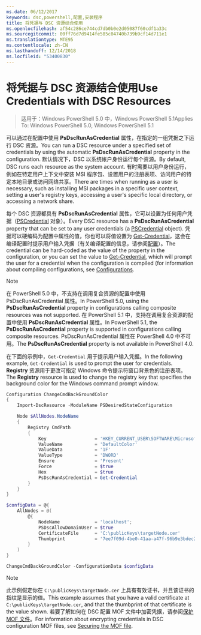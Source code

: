 ```yaml
---
ms.date: 06/12/2017
keywords: dsc,powershell,配置,安装程序
title: 将凭据与 DSC 资源结合使用
ms.openlocfilehash: af54c286ce744cd7db0b0e2d05087f60cdf1a33c
ms.sourcegitcommit: 00ff76d7d9414fe585c04740b739b9cf14d711e1
ms.translationtype: MTE95
ms.contentlocale: zh-CN
ms.lasthandoff: 12/14/2018
ms.locfileid: "53400830"
---
```

# <a name="use-credentials-with-dsc-resources"></a><span data-ttu-id="882b2-103">将凭据与 DSC 资源结合使用</span><span class="sxs-lookup"><span data-stu-id="882b2-103">Use Credentials with DSC Resources</span></span>

> <span data-ttu-id="882b2-104">适用于：Windows PowerShell 5.0 中，Windows PowerShell 5.1</span><span class="sxs-lookup"><span data-stu-id="882b2-104">Applies To: Windows PowerShell 5.0, Windows PowerShell 5.1</span></span>

<span data-ttu-id="882b2-105">可以通过在配置中使用 **PsDscRunAsCredential** 属性，在指定的一组凭据之下运行 DSC 资源。</span><span class="sxs-lookup"><span data-stu-id="882b2-105">You can run a DSC resource under a specified set of credentials by using the automatic **PsDscRunAsCredential** property in the configuration.</span></span>
<span data-ttu-id="882b2-106">默认情况下，DSC 以系统帐户身份运行每个资源。</span><span class="sxs-lookup"><span data-stu-id="882b2-106">By default, DSC runs each resource as the system account.</span></span>
<span data-ttu-id="882b2-107">有时需要以用户身份运行，例如在特定用户上下文中安装 MSI 程序包、设置用户的注册表项、访问用户的特定本地目录或访问网络共享。</span><span class="sxs-lookup"><span data-stu-id="882b2-107">There are times when running as a user is necessary, such as installing MSI packages in a specific user context, setting a user's registry keys, accessing a user's specific local directory, or accessing a network share.</span></span>

<span data-ttu-id="882b2-108">每个 DSC 资源都具有 **PsDscRunAsCredential** 属性，它可以设置为任何用户凭据（[PSCredential](/dotnet/api/system.management.automation.pscredential) 对象）。</span><span class="sxs-lookup"><span data-stu-id="882b2-108">Every DSC resource has a **PsDscRunAsCredential** property that can be set to any user credentials (a [PSCredential](/dotnet/api/system.management.automation.pscredential) object).</span></span>
<span data-ttu-id="882b2-109">凭据可以硬编码为配置中属性的值，你也可以将值设置为 [Get-Credential](/powershell/module/Microsoft.PowerShell.Security/Get-Credential)，这会在编译配置时提示用户输入凭据（有关编译配置的信息，请参阅[配置](configurations.md)）。</span><span class="sxs-lookup"><span data-stu-id="882b2-109">The credential can be hard-coded as the value of the property in the configuration, or you can set the value to [Get-Credential](/powershell/module/Microsoft.PowerShell.Security/Get-Credential), which will prompt the user for a credential when the configuration is compiled (for information about compiling configurations, see [Configurations](configurations.md).</span></span>

> [!NOTE]
> <span data-ttu-id="882b2-110">在 PowerShell 5.0 中，不支持在调用复合资源的配置中使用 PsDscRunAsCredential 属性。</span><span class="sxs-lookup"><span data-stu-id="882b2-110">In PowerShell 5.0, using the **PsDscRunAsCredential** property in configurations calling composite resources was not supported.</span></span>
> <span data-ttu-id="882b2-111">在 PowerShell 5.1 中，支持在调用复合资源的配置中使用 **PsDscRunAsCredential** 属性。</span><span class="sxs-lookup"><span data-stu-id="882b2-111">In PowerShell 5.1, the **PsDscRunAsCredential** property is supported in configurations calling composite resources.</span></span>
> <span data-ttu-id="882b2-112">PsDscRunAsCredential 属性在 PowerShell 4.0 中不可用。</span><span class="sxs-lookup"><span data-stu-id="882b2-112">The **PsDscRunAsCredential** property is not available in PowerShell 4.0.</span></span>

<span data-ttu-id="882b2-113">在下面的示例中，`Get-Credential` 用于提示用户输入凭据。</span><span class="sxs-lookup"><span data-stu-id="882b2-113">In the following example, `Get-Credential` is used to prompt the user for credentials.</span></span>
<span data-ttu-id="882b2-114">**Registry** 资源用于更改可指定 Windows 命令提示符窗口背景色的注册表项。</span><span class="sxs-lookup"><span data-stu-id="882b2-114">The **Registry** resource is used to change the registry key that specifies the background color for the Windows command prompt window.</span></span>

```powershell
Configuration ChangeCmdBackGroundColor
{
    Import-DscResource -ModuleName PSDesiredStateConfiguration

    Node $AllNodes.NodeName
    {
        Registry CmdPath
        {
            Key                  = 'HKEY_CURRENT_USER\SOFTWARE\Microsoft\Command Processor'
            ValueName            = 'DefaultColor'
            ValueData            = '1F'
            ValueType            = 'DWORD'
            Ensure               = 'Present'
            Force                = $true
            Hex                  = $true
            PsDscRunAsCredential = Get-Credential
        }
    }
}

$configData = @{
    AllNodes = @(
        @{
            NodeName             = 'localhost';
            PSDscAllowDomainUser = $true
            CertificateFile      = 'C:\publicKeys\targetNode.cer'
            Thumbprint           = '7ee7f09d-4be0-41aa-a47f-96b9e3bdec25'
        }
    )
}

ChangeCmdBackGroundColor -ConfigurationData $configData
```

> [!NOTE]
> <span data-ttu-id="882b2-115">此示例假定你在 `C:\publicKeys\targetNode.cer` 上具有有效证书，并且该证书的指纹是显示的值。</span><span class="sxs-lookup"><span data-stu-id="882b2-115">This example assumes that you have a valid certificate at `C:\publicKeys\targetNode.cer`, and that the thumbprint of that certificate is the value shown.</span></span>
> <span data-ttu-id="882b2-116">若要了解如何在 DSC 配置 MOF 文件中加密凭据，请参阅[保护 MOF 文件](../pull-server/secureMOF.md)。</span><span class="sxs-lookup"><span data-stu-id="882b2-116">For information about encrypting credentials in DSC configuration MOF files, see [Securing the MOF file](../pull-server/secureMOF.md).</span></span>

